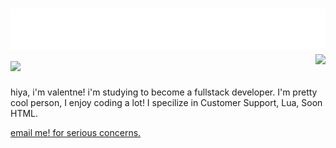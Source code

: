 
<h1 align="left">
 <img src="header.svg" alt="hi" />
 <img src="https://skillicons.dev/icons?i=js,lua,nodejs,discord,cloudflare,bots,mongodb,html,css,nextjs,vscode&perline=10" />
 <img align="right" src="https://lanyard.cnrad.dev/api/996916060806709379"></img>
</h1>

hiya, i'm valentne! i'm studying to become a fullstack developer. I'm
pretty cool person, I enjoy coding a lot! I specilize in Customer Support, Lua, Soon HTML.

[email me! for serious concerns.](mailto:valentine@valentinesmithfrank.tk)
